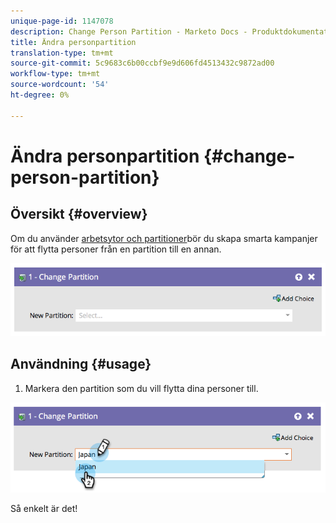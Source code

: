 ```yaml
---
unique-page-id: 1147078
description: Change Person Partition - Marketo Docs - Produktdokumentation
title: Ändra personpartition
translation-type: tm+mt
source-git-commit: 5c9683c6b00ccbf9e9d606fd4513432c9872ad00
workflow-type: tm+mt
source-wordcount: '54'
ht-degree: 0%

---
```



# Ändra personpartition {#change-person-partition}

## Översikt {#overview}

Om du använder [arbetsytor och partitioner](http://docs.marketo.com/x/9QMk)bör du skapa smarta kampanjer för att flytta personer från en partition till en annan.

![](assets/one-3.png)

## Användning {#usage}

1. Markera den partition som du vill flytta dina personer till.

![](assets/two-3.png)

Så enkelt är det!
